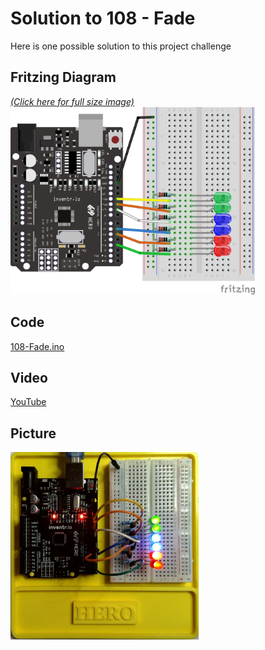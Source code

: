 # Solution to 108 - Fade
Here is one possible solution to this project challenge

## Fritzing Diagram
<i>[(Click here for full size image)](108-Fade_bb.png)</i><br>
<img src="108-Fade_bb.png" height="300">

## Code
[108-Fade.ino](108-Fade.ino)

## Video
[YouTube](https://youtu.be/4UgooBq2m94)

## Picture
<img src="108-Fade-Picture.jpg" height="300">
